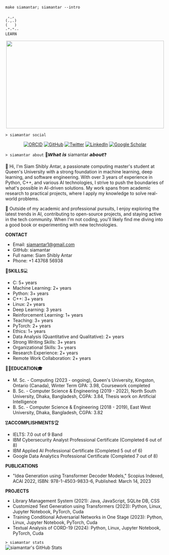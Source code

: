 `make siamantar; siamantar --intro`
```
 ,_,
(.,.)
(   )
-"-"--
LEARN
 ```
<p align="center">
<img width=498 height=276 src=https://external-content.duckduckgo.com/iu/?u=https%3A%2F%2Fmedia1.tenor.com%2Fimages%2Fa4cd3a19ae2b3ebbca19e4f022e660e4%2Ftenor.gif%3Fitemid%3D8645601&f=1&nofb=1 />
</p>  

`> siamantar social`

<p align="center">
   <a href="https://orcid.org/0000-0002-1617-3999"><img src="https://img.shields.io/badge/orcid-A6CE39?style=for-the-badge&logo=orcid&logoColor=white" alt="ORCID"></a>
   <a href="https://github.com/siamantar"><img src="https://img.shields.io/badge/GitHub-100000?style=for-the-badge&logo=github&logoColor=white" alt="GitHub"></a>
   <a href="https://twitter.com/SiamShibly"><img src="https://img.shields.io/badge/Twitter-1DA1F2?style=for-the-badge&logo=twitter&logoColor=white" alt="Twitter"></a>
   <a href="https://www.linkedin.com/in/siam-shibly-antar-074112158/"><img src="https://img.shields.io/badge/LinkedIn-0077B5?style=for-the-badge&logo=linkedin&logoColor=white" alt="LinkedIn"></a>
   <a href="https://scholar.google.com/citations?user=kchEO0sAAAAJ&hl=en"><img src="https://img.shields.io/badge/Google_Scholar-4285F4?style=for-the-badge&logo=google-scholar&logoColor=white" alt="Google Scholar"></a>
</p>

`> siamantar about`
🤔𝙒𝙝𝙖𝙩 𝙞𝙨 siamantar 𝙖𝙗𝙤𝙪𝙩❓

👋 Hi, I'm Siam Shibly Antar, a passionate computing master's student at Queen's University with a strong foundation in machine learning, deep learning, and software engineering. With over 3 years of experience in Python, C++, and various AI technologies, I strive to push the boundaries of what's possible in AI-driven solutions. My work spans from academic research to practical projects, where I apply my knowledge to solve real-world problems.

🌱 Outside of my academic and professional pursuits, I enjoy exploring the latest trends in AI, contributing to open-source projects, and staying active in the tech community. When I'm not coding, you'll likely find me diving into a good book or experimenting with new technologies.

**CONTACT**
- Email: siamantar1@gmail.com
- GitHub: siamantar
- Full name: Siam Shibly Antar
- Phone: +1 43768 56938

💪**SKILLS**💻
- C: 5+ years
- Machine Learning: 2+ years
- Python: 3+ years
- C++: 3+ years
- Linux: 2+ years
- Deep Learning: 3 years
- Reinforcement Learning: 1+ years
- Teaching: 3+ years
- PyTorch: 2+ years
- Ethics: 1+ years
- Data Analysis (Quantitative and Qualitative): 2+ years
- Strong Writing Skills: 3+ years
- Organizational Skills: 3+ years
- Research Experience: 2+ years
- Remote Work Collaboration: 2+ years

👱‍♂️**EDUCATION**🎓
- M. Sc. - Computing (2023 - ongoing), Queen's University, Kingston, Ontario (Canada), Winter Term GPA: 3.98, Coursework completed
- B. Sc. - Computer Science & Engineering (2019 - 2022), North South University, Dhaka, Bangladesh, CGPA: 3.84, Thesis work on Artificial Intelligence
- B. Sc. - Computer Science & Engineering (2018 - 2019), East West University, Dhaka, Bangladesh, CGPA: 3.82

🎖**ACCOMPLISHMENTS**🏆
- IELTS: 7.0 out of 9 Band
- IBM Cybersecurity Analyst Professional Certificate (Completed 6 out of 8)
- IBM Applied AI Professional Certificate (Completed 5 out of 6)
- Google Data Analytics Professional Certificate (Completed 7 out of 8)

**PUBLICATIONS**
- "Idea Generation using Transformer Decoder Models," Scopius Indexed, ACAI 2022, ISBN: 978-1-4503-9833-6, Published: March 14, 2023

**PROJECTS**
- Library Management System (2021): Java, JavaScript, SQLite DB, CSS
- Customized Text Generation using Transformers (2023): Python, Linux, Jupyter Notebook, PyTorch, Cuda
- Training Conditional Adversarial Networks in One Stage (2023): Python, Linux, Jupyter Notebook, PyTorch, Cuda
- Textual Analysis of CORD-19 (2024): Python, Linux, Jupyter Notebook, PyTorch, Cuda

`> siamantar stats`  
![siamantar's GitHub Stats](https://github-readme-stats.vercel.app/api?username=siamantar&show_icons=true&theme=cobalt)
